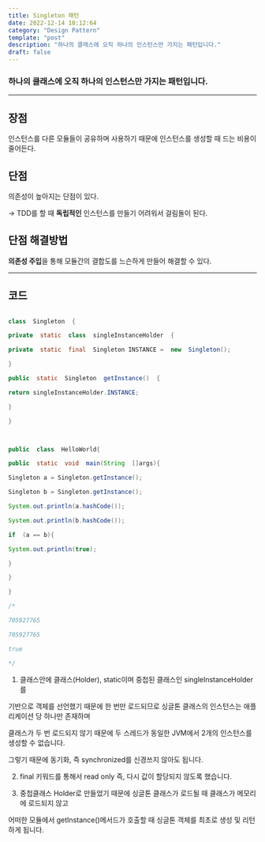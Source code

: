 ```yaml
---
title: Singleton 패턴
date: 2022-12-14 10:12:64
category: "Design Pattern"
template: "post"
description: "하나의 클래스에 오직 하나의 인스턴스만 가지는 패턴입니다."
draft: false
---
```


### 하나의 클래스에 오직 하나의 인스턴스만 가지는 패턴입니다.

---

## 장점

인스턴스를 다른 모듈들이 공유하며 사용하기 때문에 인스턴스를 생성할 때 드는 비용이 줄어든다.

## 단점

의존성이 높아지는 단점이 있다.

-> TDD를 할 때 **독립적인** 인스턴스를 만들기 어려워서 걸림돌이 된다.

## 단점 해결방법

**의존성 주입**을 통해 모듈간의 결합도를 느슨하게 만들어 해결할 수 있다.

---

## 코드

```JAVA

class  Singleton  {

private  static  class  singleInstanceHolder  {

private  static  final  Singleton INSTANCE =  new  Singleton();

}

public  static  Singleton  getInstance()  {

return singleInstanceHolder.INSTANCE;

}

}



public  class  HelloWorld{

public  static  void  main(String  []args){

Singleton a = Singleton.getInstance();

Singleton b = Singleton.getInstance();

System.out.println(a.hashCode());

System.out.println(b.hashCode());

if  (a == b){

System.out.println(true);

}

}

}

/*

705927765

705927765

true

*/

```

1. 클래스안에 클래스(Holder), static이며 중첩된 클래스인 singleInstanceHolder를

기반으로 객체를 선언했기 때문에 한 번만 로드되므로 싱글톤 클래스의 인스턴스는 애플리케이션 당 하나만 존재하며

클래스가 두 번 로드되지 않기 때문에 두 스레드가 동일한 JVM에서 2개의 인스턴스를 생성할 수 없습니다.

그렇기 때문에 동기화, 즉 synchronized를 신경쓰지 않아도 됩니다.

2. final 키워드를 통해서 read only 즉, 다시 값이 할당되지 않도록 했습니다.

3. 중첩클래스 Holder로 만들었기 때문에 싱글톤 클래스가 로드될 때 클래스가 메모리에 로드되지 않고

어떠한 모듈에서 getInstance()메서드가 호출할 때 싱글톤 객체를 최초로 생성 및 리턴하게 됩니다.

